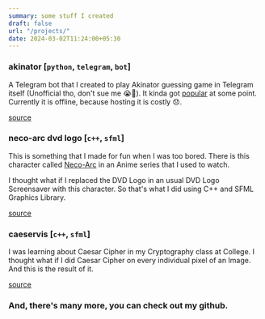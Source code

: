 ```yaml
---
summary: some stuff I created
draft: false
url: "/projects/"
date: 2024-03-02T11:24:00+05:30
---
```


### akinator [`python`, `telegram`, `bot`]
A Telegram bot that I created to play Akinator guessing game in Telegram itself (Unofficial tho, don't sue me 😭🙏). It kinda got [popular](https://t.me/BotsArchive/2285) at some point. Currently it is offline, because hosting it is costly 😞.

[source](https://github.com/advnpzn/Akinator-Bot)

### neco-arc dvd logo [`c++`, `sfml`]
This is something that I made for fun when I was too bored. There is this character called [Neco-Arc](https://typemoon.fandom.com/wiki/Neco-Arc) in an Anime series that I used to watch.

I thought what if I replaced the DVD Logo in an usual DVD Logo Screensaver with this character. So that's what I did using C++ and SFML Graphics Library.

[source](https://github.com/advnpzn/Neco-Arc-DVDLogo)

### caeservis [`c++`, `sfml`]
I was learning about Caesar Cipher in my Cryptography class at College. I thought what if I did Caesar Cipher on every individual pixel of an Image. And this is the result of it.

[source](https://github.com/advnpzn/CaesarVis)


### And, there's many more, you can check out my github.
